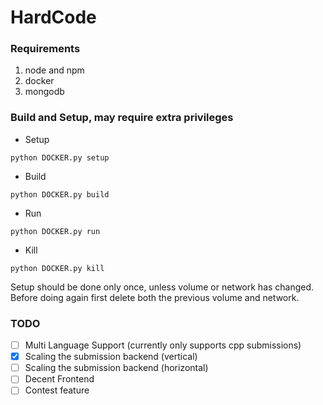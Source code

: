 # HardCode

### Requirements
1. node and npm
2. docker
3. mongodb

### Build and Setup, may require extra privileges
* Setup
```
python DOCKER.py setup
```
* Build
```
python DOCKER.py build
```
* Run
```
python DOCKER.py run
```
* Kill
```
python DOCKER.py kill
```
Setup should be done only once, unless volume or network has changed. Before doing again first delete both the previous volume and network.

### TODO
- [ ] Multi Language Support (currently only supports cpp submissions)
- [x] Scaling the submission backend (vertical)
- [ ] Scaling the submission backend (horizontal)
- [ ] Decent Frontend
- [ ] Contest feature
